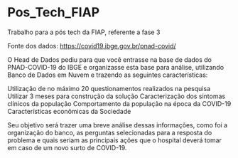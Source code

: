 # Pos_Tech_FIAP

Trabalho para a pós tech da FIAP, referente a fase 3

Fonte dos dados: https://covid19.ibge.gov.br/pnad-covid/

O Head de Dados pediu para que você entrasse na base de dados do PNAD-COVID-19 do IBGE e organizasse esta base para análise, utilizando Banco de Dados em Nuvem e trazendo as seguintes características:

Utilização de no máximo 20 questionamentos realizados na pesquisa
Utilizar 3 meses para construção da solução
Caracterização dos sintomas clínicos da população
Comportamento da população na época da COVID-19
Características econômicas da Sociedade

Seu objetivo será trazer uma breve análise dessas informações, como foi a organização do banco, as perguntas selecionadas para a resposta do problema e quais seriam as principais ações que o hospital deverá tomar em caso de um novo surto de COVID-19.
